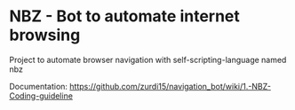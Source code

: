 # NBZ - Bot to automate internet browsing
Project to automate browser navigation with self-scripting-language named nbz

Documentation: https://github.com/zurdi15/navigation_bot/wiki/1.-NBZ-Coding-guideline

